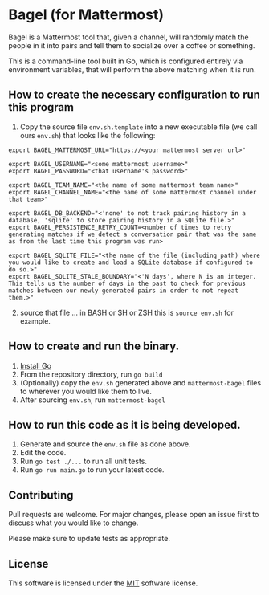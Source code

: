 # Bagel (for Mattermost)

Bagel is a Mattermost tool that, given a channel, will randomly match the people in it into pairs and tell them to socialize over a coffee or something.

This is a command-line tool built in Go, which is configured entirely via environment variables, that will perform the above matching when it is run.

## How to create the necessary configuration to run this program
1. Copy the source file `env.sh.template` into a new executable file (we call ours `env.sh`) that looks like the following:
```
export BAGEL_MATTERMOST_URL="https://<your mattermost server url>"

export BAGEL_USERNAME="<some mattermost username>"
export BAGEL_PASSWORD="<that username's password>"

export BAGEL_TEAM_NAME="<the name of some mattermost team name>"
export BAGEL_CHANNEL_NAME="<the name of some mattermost channel under that team>"

export BAGEL_DB_BACKEND="<'none' to not track pairing history in a database, 'sqlite' to store pairing history in a SQLite file.>"
export BAGEL_PERSISTENCE_RETRY_COUNT=<number of times to retry generating matches if we detect a conversation pair that was the same as from the last time this program was run>

export BAGEL_SQLITE_FILE="<the name of the file (including path) where you would like to create and load a SQLite database if configured to do so.>"
export BAGEL_SQLITE_STALE_BOUNDARY="<'N days', where N is an integer. This tells us the number of days in the past to check for previous matches between our newly generated pairs in order to not repeat them.>"
```
2. source that file ... in BASH or SH or ZSH this is `source env.sh` for example.

## How to create and run the binary.

1. [Install Go](https://golang.org/dl/)
2. From the repository directory, run `go build`
3. (Optionally) copy the `env.sh` generated above and `mattermost-bagel` files to wherever you would like them to live.
4. After sourcing `env.sh`, run `mattermost-bagel`

## How to run this code as it is being developed.

1. Generate and source the `env.sh` file as done above.
2. Edit the code.
3. Run `go test ./...` to run all unit tests.
4. Run `go run main.go` to run your latest code.

## Contributing
Pull requests are welcome. For major changes, please open an issue first to discuss what you would like to change.

Please make sure to update tests as appropriate.

## License
This software is licensed under the [MIT](https://choosealicense.com/licenses/mit/) software license.
